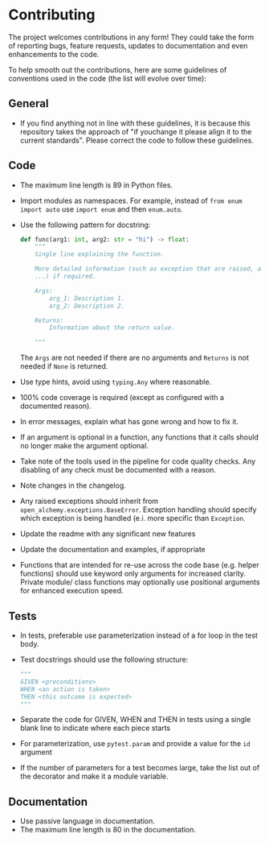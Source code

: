 # Contributing

The project welcomes contributions in any form! They could take the form of
reporting bugs, feature requests, updates to documentation and even
enhancements to the code.

To help smooth out the contributions, here are some guidelines of conventions
used in the code (the list will evolve over time):

## General

- If you find anything not in line with these guidelines, it is because this
  repository takes the approach of "if youchange it please align it to the
  current standards". Please correct the code to follow these guidelines.

## Code

- The maximum line length is 89 in Python files.
- Import modules as namespaces. For example, instead of `from enum import auto`
  use `import enum` and then `enum.auto`.
- Use the following pattern for docstring:

  ```Python
  def func(arg1: int, arg2: str = "hi") -> float:
      """
      Single line explaining the function.

      More detailed information (such as exception that are raised, algorithms,
      ...) if required.

      Args:
          arg_1: Description 1.
          arg_2: Description 2.

      Returns:
          Information about the return value.

      """
  ```

  The `Args` are not needed if there are no arguments and `Returns` is not
  needed if `None` is returned.

- Use type hints, avoid using `typing.Any` where reasonable.
- 100% code coverage is required (except as configured with a documented
  reason).
- In error messages, explain what has gone wrong and how to fix it.
- If an argument is optional in a function, any functions that it calls should
  no longer make the argument optional.
- Take note of the tools used in the pipeline for code quality checks. Any
  disabling of any check must be documented with a reason.
- Note changes in the changelog.
- Any raised exceptions should inherit from
  `open_alchemy.exceptions.BaseError`. Exception handling should specify which
  exception is being handled (e.i. more specific than `Exception`.
- Update the readme with any significant new features
- Update the documentation and examples, if appropriate
- Functions that are intended for re-use across the code base (e.g. helper
  functions) should use keyword only arguments for increased clarity. Private
  module/ class functions may optionally use positional arguments for enhanced
  execution speed.

## Tests

- In tests, preferable use parameterization instead of a for loop in the test
  body.
- Test docstrings should use the following structure:

  ```Python
  """
  GIVEN <preconditions>
  WHEN <an action is taken>
  THEN <this outcome is expected>
  """
  ```

- Separate the code for GIVEN, WHEN and THEN in tests using a single blank line
  to indicate where each piece starts
- For parameterization, use `pytest.param` and provide a value for the `id`
  argument
- If the number of parameters for a test becomes large, take the list out of the
  decorator and make it a module variable.

## Documentation

- Use passive language in documentation.
- The maximum line length is 80 in the documentation.
